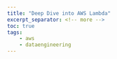 ```yaml
---
title: "Deep Dive into AWS Lambda"
excerpt_separator: <!-- more -->
toc: true
tags: 
    - aws
    - dataengineering
---
```


